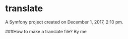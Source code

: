 translate
=========

A Symfony project created on December 1, 2017, 2:10 pm.


###How to make a translate file? By me
